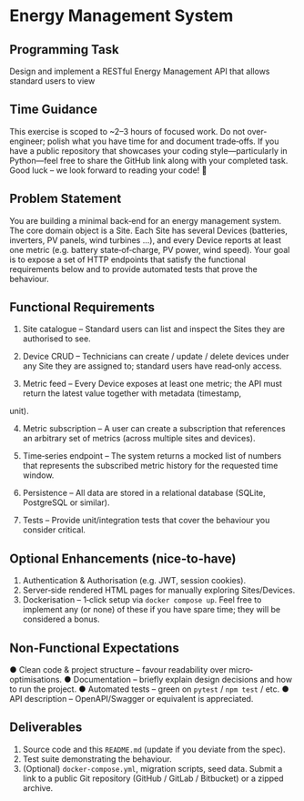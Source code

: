 # Energy Management System

## Programming Task

Design and implement a RESTful Energy Management API that allows standard users to view

## Time Guidance

This exercise is scoped to ~2–3 hours of focused work. Do not over‐engineer; polish what
you have time for and document trade‐offs.
If you have a public repository that showcases your coding style—particularly in Python—feel
free to share the GitHub link along with your completed task.
Good luck – we look forward to reading your code! 🚀

## Problem Statement

You are building a minimal back‐end for an energy management system. The core domain
object is a Site. Each Site has several Devices (batteries, inverters, PV panels, wind turbines
...), and every Device reports at least one metric (e.g. battery state‐of‐charge, PV power, wind
speed).
Your goal is to expose a set of HTTP endpoints that satisfy the functional requirements below
and to provide automated tests that prove the behaviour.

## Functional Requirements

1. Site catalogue – Standard users can list and
   inspect the Sites they are authorised to see.
2. Device CRUD – Technicians can create /
   update / delete devices under any Site they
   are assigned to; standard users have
   read‐only access.

3. Metric feed – Every Device exposes at least
   one metric; the API must return the latest
   value together with metadata (timestamp,

unit).

4. Metric subscription – A user can create a
   subscription that references an arbitrary set
   of metrics (across multiple sites and devices).
5. Time‐series endpoint – The system returns a
   mocked list of numbers that represents the
   subscribed metric history for the requested
   time window.

6. Persistence – All data are stored in a
   relational database (SQLite, PostgreSQL or
   similar).

7. Tests – Provide unit/integration tests that
   cover the behaviour you consider critical.

## Optional Enhancements (nice‐to‐have)

1. Authentication & Authorisation (e.g. JWT, session cookies).
2. Server‐side rendered HTML pages for manually exploring Sites/Devices.
3. Dockerisation – 1‐click setup via `docker compose up`.
   Feel free to implement any (or none) of these if you have spare time; they will be considered a
   bonus.

## Non‐Functional Expectations

● Clean code & project structure – favour readability over micro‐optimisations.
● Documentation – briefly explain design decisions and how to run the project.
● Automated tests – green on `pytest` / `npm test` / etc.
● API description – OpenAPI/Swagger or equivalent is appreciated.

## Deliverables

1. Source code and this `README.md` (update if you deviate from the spec).
2. Test suite demonstrating the behaviour.
3. (Optional) `docker-compose.yml`, migration scripts, seed data.
   Submit a link to a public Git repository (GitHub / GitLab / Bitbucket) or a zipped archive.
